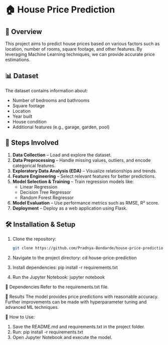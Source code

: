 # 🏠 House Price Prediction

## 📌 Overview
This project aims to predict house prices based on various factors such as location, number of rooms, square footage, and other features. By leveraging Machine Learning techniques, we can provide accurate price estimations.

## 📊 Dataset
The dataset contains information about:
- Number of bedrooms and bathrooms
- Square footage
- Location
- Year built
- House condition
- Additional features (e.g., garage, garden, pool)

## 📌 Steps Involved
1. **Data Collection** – Load and explore the dataset.
2. **Data Preprocessing** – Handle missing values, outliers, and encode categorical features.
3. **Exploratory Data Analysis (EDA)** – Visualize relationships and trends.
4. **Feature Engineering** – Select relevant features for better predictions.
5. **Model Selection & Training** – Train regression models like:
   - Linear Regression
   - Decision Tree Regressor
   - Random Forest Regressor
6. **Model Evaluation** – Use performance metrics such as RMSE, R² score.
7. **Deployment** – Deploy as a web application using Flask.

## 🛠 Installation & Setup
1. Clone the repository:
   ```bash
   git clone https://github.com/Pradnya-Bondarde/house-price-prediction.git
2. Navigate to the project directory:
cd house-price-prediction

3. Install dependencies:
pip install -r requirements.txt

4. Run the Jupyter Notebook:
jupyter notebook

📌 Dependencies
Refer to the requirements.txt file.

📌 Results
The model provides price predictions with reasonable accuracy. Further improvements can be made with hyperparameter tuning and advanced ML techniques.

📌 How to Use:
1. Save the README.md and requirements.txt in the project folder.
2. Run:
pip install -r requirements.txt
3. Open Jupyter Notebook and execute the model.
